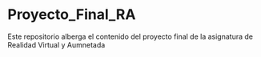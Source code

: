 # Proyecto_Final_RA
Este repositorio alberga el contenido del proyecto final de la asignatura de Realidad Virtual y Aumnetada

